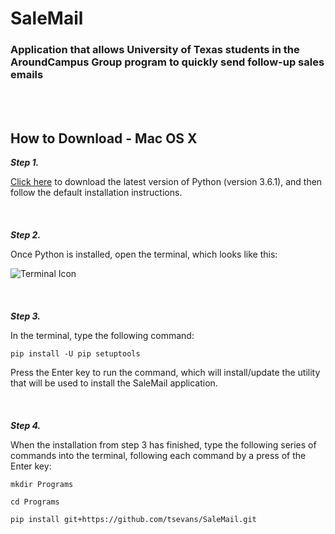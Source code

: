 # SaleMail
### Application that allows University of Texas students in the AroundCampus Group program to quickly send follow-up sales emails
<br></br>

## How to Download - Mac OS X

___Step 1.___ 

[Click here](https://www.python.org/ftp/python/3.6.1/python-3.6.1-macosx10.6.pkg) to download the latest version of Python (version 3.6.1), and then follow the default installation instructions.
<br></br>
<br></br>
___Step 2.___ 

Once Python is installed, open the terminal, which looks like this: 

![Terminal Icon](http://media.idownloadblog.com/wp-content/uploads/2015/01/Terminal-icon-Yosemite-220x220.png)
<br></br>
<br></br>
___Step 3.___ 

In the terminal, type the following command:
```
pip install -U pip setuptools
```
Press the Enter key to run the command, which will install/update the utility that will be used to install the SaleMail application.
<br></br>
<br></br>
___Step 4.___

When the installation from step 3 has finished, type the following series of commands into the terminal, following each command by a press of the Enter key:
```
mkdir Programs
```
```
cd Programs
```
```
pip install git+https://github.com/tsevans/SaleMail.git
```
